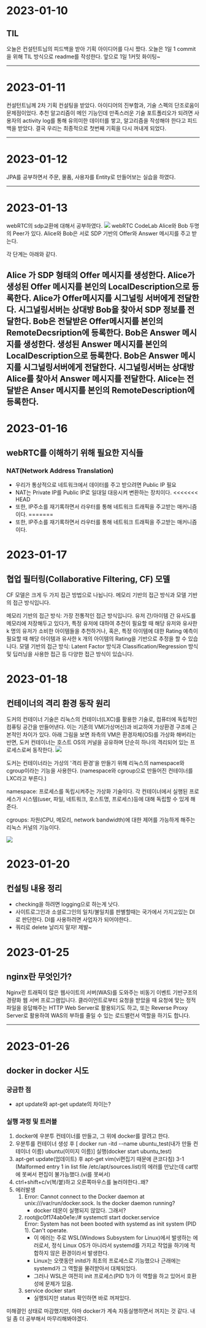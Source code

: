 # 2023-01-10

## TIL
 오늘은 컨설턴트님의 피드백을 받아 기획 아이디어를 다시 짰다. 오늘은 1일 1 commit을 위해 TIL 방식으로 readme를 작성한다. 앞으로 1일 1커밋 화이팅~ 
<!-- 필수 항목 -->

-----------------
# 2023-01-11
컨설턴트님께 2차 기획 컨설팅을 받았다. 아이디어의 진부함과, 기술 스펙의 단조로움이 문제점이었다.
추천 알고리즘이 메인 기능인데 만족스러운 기술 포트폴리오가 되려면 사용자의 activity log를 통해 유의미한 데이터를 쌓고, 알고리즘을 작성해야 한다고 피드백을 받았다. 결국 우리는 최종적으로 첫번째 기획을 다시 꺼내게 되었다.  

----------------
# 2023-01-12
JPA를 공부하면서 주문, 물품, 사용자를 Entity로 만들어보는 실습을 하였다.

-------
# 2023-01-13
webRTC의 sdp교환에 대해서 공부하였다.
<img src="https://doublems.github.io/assets/postphoto/20210720/img_3.png">
webRTC CodeLab Alice와 Bob 두명의 Peer가 있다. Alice와 Bob은 서로 SDP 기반의 Offer와 Answer 메시지를 주고 받는다.

각 단계는 아래와 같다.

Alice 가 SDP 형태의 Offer 메시지를 생성한다.
Alice가 생성된 Offer 메시지를 본인의 LocalDescription으로 등록한다.
Alice가 Offer메시지를 시그널링 서버에게 전달한다.
시그널링서버는 상대방 Bob을 찾아서 SDP 정보를 전달한다.
Bob은 전달받은 Offer메시지를 본인의 RemoteDecsription에 등록한다.
Bob은 Answer 메시지를 생성한다.
생성된 Answer 메시지를 본인의 LocalDescription으로 등록한다.
Bob은 Answer 메시지를 시그널링서버에게 전달한다.
시그널링서버는 상대방 Alice를 찾아서 Answer 메시지를 전달한다.
Alice는 전달받은 Anser 메시지를 본인의 RemoteDescription에 등록한다.
-------
# 2023-01-16
## webRTC를 이해하기 위해 필요한 지식들
### NAT(Network Address Translation)
- 우리가 통상적으로 네트워크에서 데이터를 주고 받으려면 Public IP 필요
- NAT는 Private IP를 Public IP로 일대일 대응시켜 변환하는 장치이다.
<<<<<<< HEAD
- 또한, IP주소를 재기록하면서 라우터를 통해 네트워크 트래픽을 주고받는 매커니즘이다.
=======
- 또한, IP주소를 재기록하면서 라우터를 통해 네트워크 트래픽을 주고받는 매커니즘이다.
# 2023-01-17
## 협업 필터링(Collaborative Filtering, CF) 모델


CF 모델은 크게 두 가지 접근 방법으로 나뉩니다. 메모리 기반의 접근 방식과 모델 기반의 접근 방식입니다.

메모리 기반의 접근 방식: 가장 전통적인 접근 방식입니다. 유저 간/아이템 간 유사도를 메모리에 저장해두고 있다가, 특정 유저에 대하여 추천이 필요할 때 해당 유저와 유사한 k 명의 유저가 소비한 아이템들을 추천하거나, 혹은, 특정 아이템에 대한 Rating 예측이 필요할 때 해당 아이템과 유사한 k 개의 아이템의 Rating을 기반으로 추정을 할 수 있습니다.
모델 기반의 접근 방식: Latent Factor 방식과 Classification/Regression 방식 및 딥러닝을 사용한 접근 등 다양한 접근 방식이 있습니다. 

# 2023-01-18
## 컨테이너의 격리 환경 동작 원리
도커의 컨테이너 기술은 리눅스의 컨테이너(LXC)를 활용한 기술로, 컴퓨터에 독립적인 컴퓨팅 공간을 만들어낸다. 이는 기존의 VM(가상머신)과 비교하여 가상환경 구조에 근본적인 차이가 있다. 아래 그림을 보면 좌측의 VM은 환경자체(OS)를 가상화 해버리는 반면, 도커 컨테이너는 호스트 OS의 커널을 공유하며 단순히 하나의 격리되어 있는 프로세스로써 동작한다.
<img src="https://velog.velcdn.com/images%2Fragnarok_code%2Fpost%2F2e602d34-1af2-414d-9180-7632e516a5b3%2F%EC%8A%A4%ED%81%AC%EB%A6%B0%EC%83%B7%202022-01-02%20%EC%98%A4%ED%9B%84%204.41.47.png">


도커는 컨테이너라는 가상의 '격리 환경'을 만들기 위해 리눅스의 namespace와 cgroup이라는 기능을 사용한다. (namespace와 cgroup으로 만들어진 컨테이너를 LXC라고 부른다.)

namespace: 프로세스를 독립시켜주는 가상화 기술이다. 각 컨테이너에서 실행된 프로세스가 시스템(user, 파일, 네트워크, 호스트명, 프로세스)등에 대해 독립할 수 있게 해준다.

cgroups: 자원(CPU, 메모리, network bandwidth)에 대한 제어를 가능하게 해주는 리눅스 커널의 기능이다.

<img src="https://velog.velcdn.com/images%2Fragnarok_code%2Fpost%2F752d9d9c-c454-4aa1-a274-e8b8f8c83c8a%2F%EC%8A%A4%ED%81%AC%EB%A6%B0%EC%83%B7%202022-01-02%20%EC%98%A4%ED%9B%84%201.50.53.png">

# 2023-01-20
## 컨설팅 내용 정리
- checking을 하려면 logging으로 하는게 낫다.
- 사이트로그인과 소셜로그인의 일치/불일치를 판별할때는 국가에서 가지고있는 DI로 판단한다. DI를 사용하려면 사업자가 되어야한다..
- 쿼리로 delete 날리지 말자! 제발~

# 2023-01-25
## nginx란 무엇인가?
Nginx란 트래픽이 많은 웹사이트의 서버(WAS)를 도와주는 비동기 이벤트 기반구조의 경량화 웹 서버 프로그램입니다. 클라이언트로부터 요청을 받았을 때 요청에 맞는 정적 파일을 응답해주는 HTTP Web Server로 활용되기도 하고, 또는 Reverse Proxy Server로 활용하여 WAS의 부하를 줄일 수 있는 로드밸런서 역할을 하기도 합니다.

-----
# 2023-01-26
## docker in docker 시도
### 궁금한 점
- apt update와 apt-get update의 차이는?


### 실행 과정 및 트러블
1. docker에 우분투 컨테이너를 만들고, 그 위에 docker를 깔려고 한다.
2. 우분투를 컨테이너 생성 후 [ docker run -itd --name ubuntu_test(내가 만들 컨테이너 이름) ubuntu(이미지 이름)]
   실행(docker start ubuntu_test)
3. apt-get update(업데이트) 후 apt-get vim(vi편집기 때문에 큰코다침)
   3-1 (Malformed entry 1 in list file /etc/apt/sources.list)의 에러를 만났는데 cat밖에 못써서 편집이 불가능했다.(vi를 못써서)
4. ctrl+shift+c/v(복/붙)하고 오른쪽마우스를 눌러야한다..왜? 
5. 에러발생
   1. Error: Cannot connect to the Docker daemon at unix:///var/run/docker.sock. Is the docker daemon running?
      - docker 데몬이 실행되지 않았다. 그래서?
   2. root@c0f174ab0e1e:/# systemctl start docker.service                                                                  
    Error: System has not been booted with systemd as init system (PID 1). Can't operate.
      - 이 에러는 주로 WSL(Windows Subsystem for Linux)에서 발생하는 에러로서, 정식 Linux OS가 아니라서 systemd를 가지고 작업을 하기에 적합하지 않은 환경이라서 발생한다.
      - Linux는 오랫동안 initd가 최초의 프로세스로 기능했으나 근래에는 systemd가 그 역할을 물려받아서 대체되었다. 
      - 그러나 WSL은 여전히 init 프로세스(PID 1)가 이 역할을 하고 있어서 호환성에 문제가 있음.
   3. service docker start
      - 실행되지만 status 확인하면 바로 꺼져있다.
   
미해결인 상태로 마감했지만, 아마 docker가 계속 자동실행하면서 꺼지는 것 같다. 내일 좀 더 공부해서 마무리해봐야겠다.
